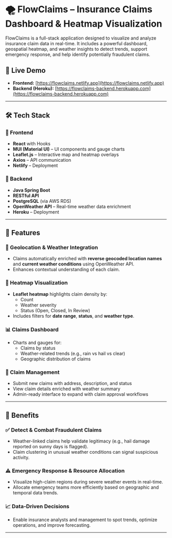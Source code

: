 # 🌪️ FlowClaims – Insurance Claims Dashboard & Heatmap Visualization

FlowClaims is a full-stack application designed to visualize and analyze insurance claim data in real-time. It includes a powerful dashboard, geospatial heatmap, and weather insights to detect trends, support emergency response, and help identify potentially fraudulent claims.

## 🚀 Live Demo

- **Frontend:** [https://flowclaims.netlify.app](https://flowclaims.netlify.app)
- **Backend (Heroku):** [https://flowclaims-backend.herokuapp.com](https://flowclaims-backend.herokuapp.com)

---

## 🛠 Tech Stack

### 🔷 Frontend
- **React** with Hooks
- **MUI (Material UI)** – UI components and gauge charts
- **Leaflet.js** – Interactive map and heatmap overlays
- **Axios** – API communication
- **Netlify** – Deployment

### 🔶 Backend
- **Java Spring Boot**
- **RESTful API**
- **PostgreSQL** (via AWS RDS)
- **OpenWeather API** – Real-time weather data enrichment
- **Heroku** – Deployment

---

## 🌟 Features

### 📍 Geolocation & Weather Integration
- Claims automatically enriched with **reverse geocoded location names** and **current weather conditions** using OpenWeather API.
- Enhances contextual understanding of each claim.

### 🧭 Heatmap Visualization
- **Leaflet heatmap** highlights claim density by:
  - Count
  - Weather severity
  - Status (Open, Closed, In Review)
- Includes filters for **date range**, **status**, and **weather type**.

### 📊 Claims Dashboard
- Charts and gauges for:
  - Claims by status
  - Weather-related trends (e.g., rain vs hail vs clear)
  - Geographic distribution of claims

### 📝 Claim Management
- Submit new claims with address, description, and status
- View claim details enriched with weather summary
- Admin-ready interface to expand with claim approval workflows

---

## 🎯 Benefits

### ✅ Detect & Combat Fraudulent Claims
- Weather-linked claims help validate legitimacy (e.g., hail damage reported on sunny days is flagged).
- Claim clustering in unusual weather conditions can signal suspicious activity.

### ⚠️ Emergency Response & Resource Allocation
- Visualize high-claim regions during severe weather events in real-time.
- Allocate emergency teams more efficiently based on geographic and temporal data trends.

### 📈 Data-Driven Decisions
- Enable insurance analysts and management to spot trends, optimize operations, and improve forecasting.

---


